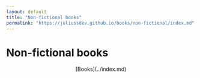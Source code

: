```yaml
---
layout: default
title: "Non-fictional books"
permalink: "https://juliussdev.github.io/books/non-fictional/index.md"
---
```


# Non-fictional books


<div style="text-align: center;" markdown="1"> [Books](../index.md) 
</div>  